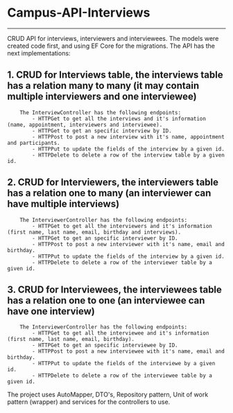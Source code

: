 # Campus-API-Interviews
----------------------
CRUD API for interviews, interviewers and interviewees.
The models were created code first, and using EF Core for the migrations.
The API has the next implementations:

## 1. CRUD for Interviews table, the interviews table has a relation many to many (it may contain multiple interviewers and one interviewee)
        The InterviewController has the following endpoints:
            - HTTPGet to get all the interviews and it's information (name, appointment, interviewers and interviewee).
            - HTTPGet to get an specific interview by ID.
            - HTTPPost to post a new interview with it's name, appointment and participants.
            - HTTPPut to update the fields of the interview by a given id.
            - HTTPDelete to delete a row of the interview table by a given id.

## 2. CRUD for Interviewers, the interviewers table has a relation one to many (an interviewer can have multiple interviews)
        The InterviewerController has the following endpoints:
            - HTTPGet to get all the interviewers and it's information (first name, last name, email, birthday and interviews).
            - HTTPGet to get an specific interviewer by ID.
            - HTTPPost to post a new interviewer with it's name, email and birthday.
            - HTTPPut to update the fields of the interview by a given id.
            - HTTPDelete to delete a row of the interviewer table by a given id.
    
## 3. CRUD for Interviewees, the interviewees table has a relation one to one (an interviewee can have one interview)
        The InterviewerController has the following endpoints:
            - HTTPGet to get all the interviewee and it's information (first name, last name, email, birthday).
            - HTTPGet to get an specific interviewee by ID.
            - HTTPPost to post a new interviewee with it's name, email and birthday.
            - HTTPPut to update the fields of the interviewe by a given id.
            - HTTPDelete to delete a row of the interviewee table by a given id.

The project uses AutoMapper, DTO's, Repository pattern, Unit of work pattern (wrapper) and services for the controllers to use.


